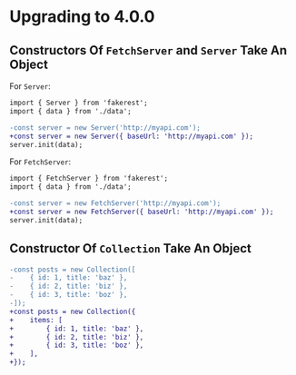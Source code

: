 # Upgrading to 4.0.0

## Constructors Of `FetchServer` and `Server` Take An Object

For `Server`:

```diff
import { Server } from 'fakerest';
import { data } from './data';

-const server = new Server('http://myapi.com');
+const server = new Server({ baseUrl: 'http://myapi.com' });
server.init(data);
```

For `FetchServer`:

```diff
import { FetchServer } from 'fakerest';
import { data } from './data';

-const server = new FetchServer('http://myapi.com');
+const server = new FetchServer({ baseUrl: 'http://myapi.com' });
server.init(data);
```

## Constructor Of `Collection` Take An Object

```diff
-const posts = new Collection([
-    { id: 1, title: 'baz' },
-    { id: 2, title: 'biz' },
-    { id: 3, title: 'boz' },
-]);
+const posts = new Collection({
+    items: [
+        { id: 1, title: 'baz' },
+        { id: 2, title: 'biz' },
+        { id: 3, title: 'boz' },
+    ],
+});
```